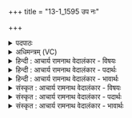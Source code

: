 +++
title = "13-1_1595 उप नः"

+++
<details><summary>पदपाठः</summary>

उ꣡प꣢। नः। सून꣡वः꣢। गि꣡रः꣢। शृ꣣ण्व꣡न्तु꣢। अ꣣मृ꣡त꣢स्य। अ꣣। मृ꣡त꣢꣯स्य। ये। सु꣣मृडीकाः꣢। सु꣣। मृडीकाः꣢। भ꣣वन्तु। नः। १५९५।
</details>

<details><summary>अधिमन्त्रम् (VC)</summary>

- विश्वे देवाः
- ऋजिश्वा भारद्वाजः
- गायत्री
- षड्जः
</details>

<details><summary>हिन्दी : आचार्य रामनाथ वेदालंकार - विषयः</summary>

अगले एक ऋचावाले सूक्त में सन्तान कैसी हों,यह विषय है।
</details>

<details><summary>हिन्दी : आचार्य रामनाथ वेदालंकार - पदार्थः</summary>

पदार्थान्वयभाषाः -  (यः) जो (नः) हमारे (सूनवः) सन्तान हों,वे (अमृतस्य) अविनाशी परमेश्वर वा नित्य वेद की (गिरः) वाणियों को (उप शृण्वन्तु) अर्थज्ञानपूर्वक गुरुमुख से सुनें। इस प्रकार विद्वान् होकर (नः) हमारे लिए (सुमृडीकाः) अति सुखकारी (भवन्तु) होवें ॥१॥
</details>

<details><summary>हिन्दी : आचार्य रामनाथ वेदालंकार - भावार्थः</summary>

भावार्थभाषाः -  आचार्य के मुख से सब वेद आदि शास्त्रों को पढ़कर सब व्यावहारिक विद्याओं में जो पारंगत हो जाते हैं,वे ही स्वयं को और समाज को सुखी कर सकते हैं ॥१॥
</details>

<details><summary>संस्कृत : आचार्य रामनाथ वेदालंकार - विषयः</summary>

अस्मिन्नेकर्चे सूक्ते सन्तानाः कीदृशा भवेयुरिति विषयमाह।
</details>

<details><summary>संस्कृत : आचार्य रामनाथ वेदालंकार - पदार्थः</summary>

पदार्थान्वयभाषाः -  ये (नः) अस्माकम् (सूनवः) सन्तानाः स्युः,ते (अमृतस्य) नाशरहितस्य परमेश्वरस्य नित्यस्य वेदस्य वा (गिरः) वाचः (उप शृण्वन्तु) अर्थबोधपूर्वकं गुरुमुखादाकर्णयन्तु। एवं विद्वांसो भूत्वा (नः) अस्मभ्यम् (सुमृडीकाः) सुष्ठु सुखकराः (भवन्तु) जायन्ताम् ॥१॥२
</details>

<details><summary>संस्कृत : आचार्य रामनाथ वेदालंकार - भावार्थः</summary>

भावार्थभाषाः -  आचार्यमुखात् सर्वाणि वेदादिशास्त्राण्यधीत्य सर्वासु व्यावहारिकविद्यासु ब्रह्मविद्यायां च ये पारंगता भवन्ति त एव स्वात्मानं समाजं च सुखयितुं शक्नुवन्ति ॥१॥
</details>